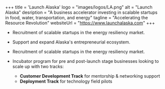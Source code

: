 +++
title = 'Launch Alaska'
logo = "images/logos/LA.png"
alt = "Launch Alaska"
desription = "A business accelerator investing in scalable startups in food, water, transportation, and energy"
tagline = "Accelerating the Resource Revolution"
websiteUrl = "https://www.launchalaska.com"
+++
* Recruitment of scalable startups in the energy resiliency market.

* Support and expand Alaska's entrepreneurial ecosystem.

* Recruitment of scalable startups in the energy resiliency market.

* Incubator program for pre and post-launch stage businesses looking to scale up with two tracks:

  * **Customer Development Track** for mentorship & networking support
  * **Deployment Track** for technology field pilots